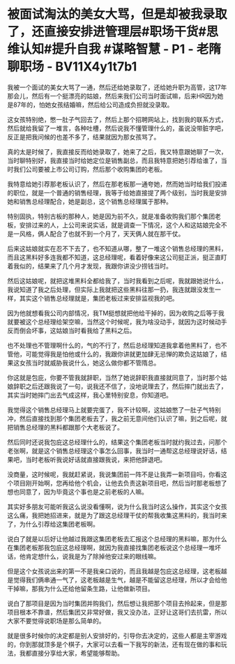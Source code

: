 # 被面试淘汰的美女大骂，但是却被我录取了，还直接安排进管理层#职场干货#思维认知#提升自我 #谋略智慧 - P1 - 老隋聊职场 - BV11X4y1t7b1

我被一个面试的美女大骂了一通，然后还给她录取了，还给她升职为高管，这17年那会儿，然后有一个挺漂亮的姑娘，然后来我们公司当时面试嘛，后来HR因为她是87年的，怕她女孩结婚嘛，然后给公司造成负担就没录取。

这女孩特别绝，憋一肚子气回去了，然后上那个招聘网站上，找到我的联系方式，然后就给我留了一堆言，各种吐槽，然后说我不懂管理什么的，虽说没带脏字吧，反正是把我问候的也差不多了，结果就因为那女孩骂了。

真的太是时候了，我直接反而给她录取了，她来了之后，我又特意跟她聊了一次，当时聊特别好，我直接当时给她定位是销售副总，而且我特意把她引荐给谁了，当时我们公司要被上市公司订购，然后那个收购集团的老板。

我特意给她引荐那老板认识了，然后在那老板那一通夸她，然而她当时给我们投递的职位，就是一个普通的销售经理，我等于给她直接提了两个级别，当时我是安排她和销售总经理配合，她是副总，这个销售总经理属于那种。

特别固执，特别古板的那种人，她是因为前不久，就是准备收购我们那个集团老板，安排过来的人，上公司来说实话，就是调查一下情况，这个人和这姑娘完全不是一风格，俩人配合了也就不到一个月了，天天俩人就在那干仗。

后来这姑娘就实在忍不下去了，也不知道从哪，整了一堆这个销售总经理的黑料，而且这黑料好多连我都不知道，这总经理呢，看着好像来这公司挺正派，挺正直盯着我似的，结果来了几个月才发现，我跟你讲没少捞钱当时。

然后这姑娘呢，就把这堆黑料全都给我了，当时我看到之后呢，我就跟她说什么，我说知道了我之后处理，但实际上我就把这些黑料往那一扔，我连就跟没发生一样，其实这个销售总经理就是，集团老板过来安排监视我的吧。

因为他就想看我公司内部情况，我TM挺想就把他给干掉的，因为收购之后等于我就要被这个总经理给架空嘛，当然这个时候呢，我为啥没动手，就因为这时候动手反而倒会坏事，这姑娘当时看我给了黑料之后。

也不处理也不管理啊什么的，气的不行了，然后总经理知道我拿着他黑料了，也不管他，可能觉得我是怕他或什么的，我跟你讲就更加肆无忌惮的欺负这姑娘了，结果这女孩当时就威胁我说什么，她这么做你都不管隋总。

你这就是包庇，你要不管我就辞职，当然了她说辞职我直接就同意了，当时那个姑娘辞职之后还跟我说了一句，说我还不信了，没地说理去了，然后摔门就出去了，其实当时她摔门出去气成这样，我心里特别安息，你知道吧。

我觉得这个销售总经理马上就要完蛋了，我不计较啊，这姑娘憋了一肚子气特别冲，然后直接找到那个集团老板去了，我之前无意间他们认识了嘛，到之后呢，就把销售总经理的黑料都跟那个大老板说了。

然后同时还说我包庇这总经理什么的，结果这个集团老板当时就约我过去，问那个老张啊，就是这个销售总经理这个事怎么回事，我当时一通帮这总经理说好话，结果吧，当时老板听我说好话就直接跟我说，来把他辞退吧。

没商量，这时候呢，我就赶紧说，我说集团前一阵不是让我弄一新项目吗，你看这个项目刚开始啊，您再给他个机会，让他去负责这新项目吧，然后当时那老板想了想也同意了，因为毕竟这个事也是之前老板的人嘛。

其实好多朋友可能听我这么说没看懂啊，说为什么我当时这么操作，其实这个女孩这么痛，我把她招进来，就是为了跟这总经理干仗的帮我收集这黑料的，我当时来了，为什么引荐给这集团老板啊。

说白了就是以后好让他越过我跟这集团老板去汇报这个总经理的黑料嘛，那为什么在集团老板那我包庇这总经理啊，就因为我直接找集团老板说这个总经理一堆坏话，他肯定想什么，说我是为了除掉他安过来的眼线嘛。

但是这个女孩说出来的第一不是我亲口说的，而且我越是包庇这总经理，这老板越是觉得我们俩串通一气了，这老板越是生气，越是不能留这总经理，所以才会给他干掉嘛，那我为什么还给他留条生路，让他做新项目。

说白了那项目是因为当时集团并购我们，然后想让我把那个项目去拎起来，但是那项目根本不靠谱，然后集团又非常好做，我又没办法，正好让这哥们去抗雷，所以大家不要觉得说职场是那么简单的。

就是很多时候你的决定都是别人安排好的，引导你去决定的，这些人都是主宰游戏的，你到那就顶多是个棋子，大家可以去看一下我写的新法，还有现在做的事和玩法，我都直接分享给大家，希望能够帮助。

